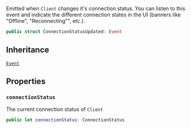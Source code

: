 
Emitted when `Client` changes it's connection status. You can listen to this event and indicate the different connection
states in the UI (banners like "Offline", "Reconnecting"", etc.).

``` swift
public struct ConnectionStatusUpdated: Event 
```

## Inheritance

[`Event`](Event)

## Properties

### `connectionStatus`

The current connection status of `Client`

``` swift
public let connectionStatus: ConnectionStatus
```
